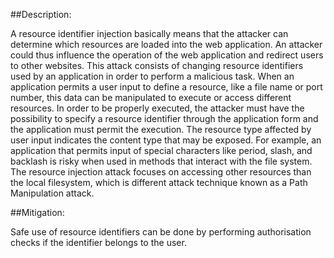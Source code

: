 ##Description:

A resource identifier injection basically means that the attacker can determine which
resources are loaded into the web application.
An attacker could thus influence the operation of the web application and redirect users
to other websites. This attack consists of changing resource identifiers used by an
application in order to perform a malicious task. When an application permits a user
input to define a resource, like a file name or port number,
this data can be manipulated to execute or access different resources.
In order to be properly executed, the attacker must have the possibility to specify a
resource identifier through the application form and the application must permit the execution.
The resource type affected by user input indicates the content type that may be exposed.
For example, an application that permits input of special characters like period, slash,
and backlash is risky when used in methods that interact with the file system.
The resource injection attack focuses on accessing other resources than the local
filesystem, which is different attack technique known as a Path Manipulation attack.

##Mitigation:

Safe use of resource identifiers can be done by performing authorisation checks if the
identifier belongs to the user.
